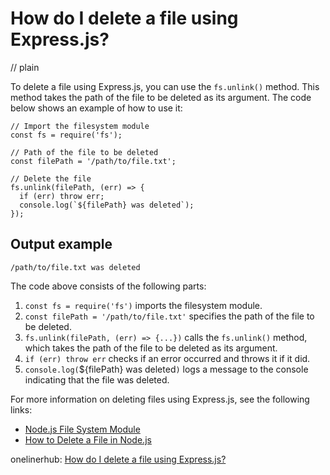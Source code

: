 # How do I delete a file using Express.js?
// plain

To delete a file using Express.js, you can use the `fs.unlink()` method. This method takes the path of the file to be deleted as its argument. The code below shows an example of how to use it:

```
// Import the filesystem module
const fs = require('fs');

// Path of the file to be deleted
const filePath = '/path/to/file.txt';

// Delete the file
fs.unlink(filePath, (err) => {
  if (err) throw err;
  console.log(`${filePath} was deleted`);
});
```

## Output example


```
/path/to/file.txt was deleted
```

The code above consists of the following parts:

1. `const fs = require('fs')` imports the filesystem module.
2. `const filePath = '/path/to/file.txt'` specifies the path of the file to be deleted.
3. `fs.unlink(filePath, (err) => {...})` calls the `fs.unlink()` method, which takes the path of the file to be deleted as its argument.
4. `if (err) throw err` checks if an error occurred and throws it if it did.
5. `console.log(`${filePath} was deleted`)` logs a message to the console indicating that the file was deleted.

For more information on deleting files using Express.js, see the following links:

- [Node.js File System Module](https://nodejs.org/api/fs.html)
- [How to Delete a File in Node.js](https://www.tutorialsteacher.com/nodejs/nodejs-delete-file)

onelinerhub: [How do I delete a file using Express.js?](https://onelinerhub.com/expressjs/how-do-i-delete-a-file-using-express-js)